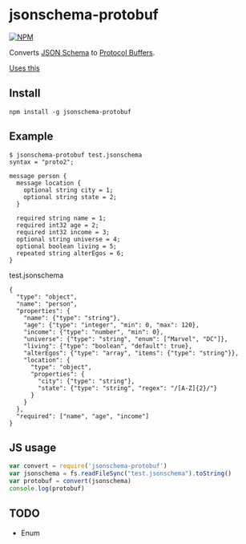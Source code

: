 # jsonschema-protobuf
[![NPM](https://nodei.co/npm/jsonschema-protobuf.png)](https://nodei.co/npm/jsonschema-protobuf/)

Converts [JSON Schema](http://json-schema.org/) to [Protocol Buffers](https://developers.google.com/protocol-buffers).

[Uses this](https://github.com/mafintosh/protocol-buffers-schema/blob/master/stringify.js)

## Install
```
npm install -g jsonschema-protobuf
```

## Example
```
$ jsonschema-protobuf test.jsonschema
syntax = "proto2";

message person {
  message location {
    optional string city = 1;
    optional string state = 2;
  }

  required string name = 1;
  required int32 age = 2;
  required int32 income = 3;
  optional string universe = 4;
  optional boolean living = 5;
  repeated string alterEgos = 6;
}
```

test.jsonschema
```
{
  "type": "object",
  "name": "person",
  "properties": {
    "name": {"type": "string"},
    "age": {"type": "integer", "min": 0, "max": 120},
    "income": {"type": "number", "min": 0},
    "universe": {"type": "string", "enum": ["Marvel", "DC"]},
    "living": {"type": "boolean", "default": true},
    "alterEgos": {"type": "array", "items": {"type": "string"}},
    "location": {
      "type": "object",
      "properties": {
        "city": {"type": "string"},
        "state": {"type": "string", "regex": "/[A-Z]{2}/"}
      }
    }
  },
  "required": ["name", "age", "income"]
}
```

## JS usage

```js
var convert = require('jsonschema-protobuf')
var jsonschema = fs.readFileSync("test.jsonschema").toString()
var protobuf = convert(jsonschema)
console.log(protobuf)
```

## TODO

* Enum
